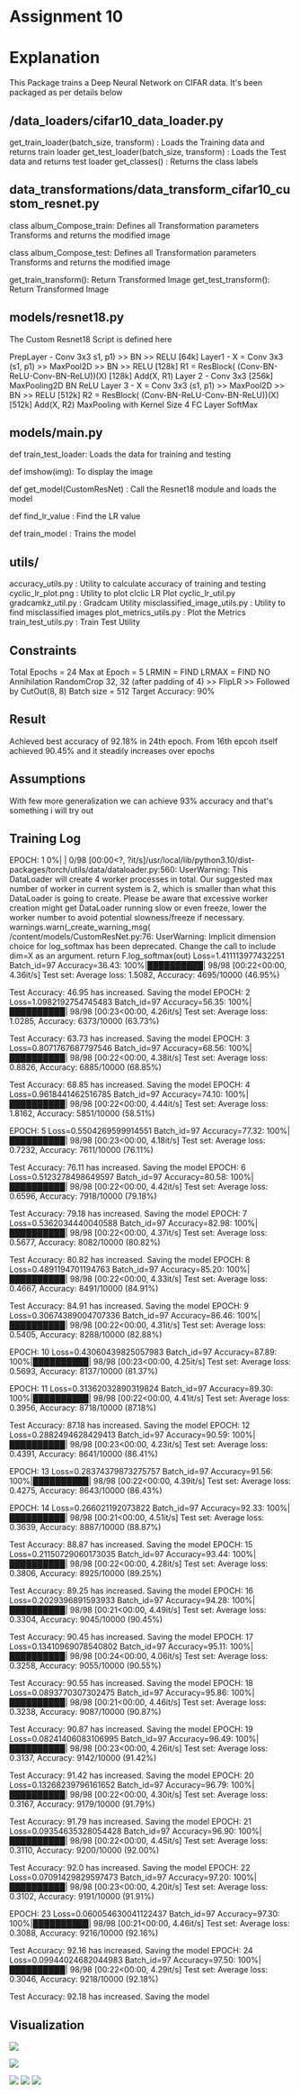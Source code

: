 Assignment 10 
======================

Explanation
============
This Package trains a Deep Neural Network on CIFAR data. It's been packaged as per details below 

/data_loaders/cifar10_data_loader.py 
-------------------------------------
get_train_loader(batch_size, transform) : Loads the Training data and returns train loader 
get_test_loader(batch_size, transform)  : Loads the Test data and returns test loader 
get_classes()                           :  Returns the class labels 

data_transformations/data_transform_cifar10_custom_resnet.py
-------------------------------------------------------------

class album_Compose_train: 
    Defines all Transformation parameters
    Transforms and returns the modified image 
    
class album_Compose_test:
    Defines all Transformation parameters
    Transforms and returns the modified image 
    			
get_train_transform():
    Return Transformed Image
get_test_transform():
    Return Transformed Image
    
models/resnet18.py
------------------

The Custom Resnet18 Script is defined here 

PrepLayer - Conv 3x3 s1, p1) >> BN >> RELU [64k]
Layer1 -
X = Conv 3x3 (s1, p1) >> MaxPool2D >> BN >> RELU [128k]
R1 = ResBlock( (Conv-BN-ReLU-Conv-BN-ReLU))(X) [128k] 
Add(X, R1)
Layer 2 -
Conv 3x3 [256k]
MaxPooling2D
BN
ReLU
Layer 3 -
X = Conv 3x3 (s1, p1) >> MaxPool2D >> BN >> RELU [512k]
R2 = ResBlock( (Conv-BN-ReLU-Conv-BN-ReLU))(X) [512k]
Add(X, R2)
MaxPooling with Kernel Size 4
FC Layer 
SoftMax

models/main.py
------------------
    
def train_test_loader: Loads the data for training and testing 
  
def imshow(img): To display the image 
    
def get_model(CustomResNet) : Call the Resnet18 module and loads the model
  
def find_lr_value : Find the LR value 
      
def train_model : Trains the model 
    
    
utils/
-----

accuracy_utils.py                : Utility to calculate accuracy of training and testing 
cyclic_lr_plot.png               : Utility to plot clclic LR Plot
cyclic_lr_util.py
gradcamkz_util.py                : Gradcam Utility
misclassified_image_utils.py     : Utility to find misclassified images 
plot_metrics_utils.py            : Plot the Metrics
train_test_utils.py              : Train Test Utility
    
     
Constraints
-------------

Total Epochs = 24
Max at Epoch = 5
LRMIN = FIND
LRMAX = FIND
NO Annihilation
RandomCrop 32, 32 (after padding of 4) >> FlipLR >> Followed by CutOut(8, 8)
Batch size = 512
Target Accuracy: 90%

Result 
------
Achieved best accuracy of 92.18% in 24th epoch. From 16th epcoh itself achieved 90.45% and it steadily increases over epochs

Assumptions
-------------
With few more generalization we can achieve 93% accuracy and that's something i will try out 


Training Log
-------------


EPOCH: 1
  0%|          | 0/98 [00:00<?, ?it/s]/usr/local/lib/python3.10/dist-packages/torch/utils/data/dataloader.py:560: UserWarning: This DataLoader will create 4 worker processes in total. Our suggested max number of worker in current system is 2, which is smaller than what this DataLoader is going to create. Please be aware that excessive worker creation might get DataLoader running slow or even freeze, lower the worker number to avoid potential slowness/freeze if necessary.
  warnings.warn(_create_warning_msg(
/content/models/CustomResNet.py:76: UserWarning: Implicit dimension choice for log_softmax has been deprecated. Change the call to include dim=X as an argument.
  return F.log_softmax(out)
Loss=1.411113977432251 Batch_id=97 Accuracy=36.43: 100%|██████████| 98/98 [00:22<00:00,  4.36it/s]
Test set: Average loss: 1.5082, Accuracy: 4695/10000 (46.95%)

Test Accuracy: 46.95 has increased. Saving the model
EPOCH: 2
Loss=1.0982192754745483 Batch_id=97 Accuracy=56.35: 100%|██████████| 98/98 [00:23<00:00,  4.26it/s]
Test set: Average loss: 1.0285, Accuracy: 6373/10000 (63.73%)

Test Accuracy: 63.73 has increased. Saving the model
EPOCH: 3
Loss=0.8071767687797546 Batch_id=97 Accuracy=68.56: 100%|██████████| 98/98 [00:22<00:00,  4.38it/s]
Test set: Average loss: 0.8826, Accuracy: 6885/10000 (68.85%)

Test Accuracy: 68.85 has increased. Saving the model
EPOCH: 4
Loss=0.9618441462516785 Batch_id=97 Accuracy=74.10: 100%|██████████| 98/98 [00:22<00:00,  4.44it/s]
Test set: Average loss: 1.8162, Accuracy: 5851/10000 (58.51%)

EPOCH: 5
Loss=0.5504269599914551 Batch_id=97 Accuracy=77.32: 100%|██████████| 98/98 [00:23<00:00,  4.18it/s]
Test set: Average loss: 0.7232, Accuracy: 7611/10000 (76.11%)

Test Accuracy: 76.11 has increased. Saving the model
EPOCH: 6
Loss=0.5123278498649597 Batch_id=97 Accuracy=80.58: 100%|██████████| 98/98 [00:22<00:00,  4.42it/s]
Test set: Average loss: 0.6596, Accuracy: 7918/10000 (79.18%)

Test Accuracy: 79.18 has increased. Saving the model
EPOCH: 7
Loss=0.5362034440040588 Batch_id=97 Accuracy=82.98: 100%|██████████| 98/98 [00:22<00:00,  4.37it/s]
Test set: Average loss: 0.5677, Accuracy: 8082/10000 (80.82%)

Test Accuracy: 80.82 has increased. Saving the model
EPOCH: 8
Loss=0.4891194701194763 Batch_id=97 Accuracy=85.20: 100%|██████████| 98/98 [00:22<00:00,  4.33it/s]
Test set: Average loss: 0.4667, Accuracy: 8491/10000 (84.91%)

Test Accuracy: 84.91 has increased. Saving the model
EPOCH: 9
Loss=0.30674389004707336 Batch_id=97 Accuracy=86.46: 100%|██████████| 98/98 [00:22<00:00,  4.31it/s]
Test set: Average loss: 0.5405, Accuracy: 8288/10000 (82.88%)

EPOCH: 10
Loss=0.43060439825057983 Batch_id=97 Accuracy=87.89: 100%|██████████| 98/98 [00:23<00:00,  4.25it/s]
Test set: Average loss: 0.5693, Accuracy: 8137/10000 (81.37%)

EPOCH: 11
Loss=0.31362032890319824 Batch_id=97 Accuracy=89.30: 100%|██████████| 98/98 [00:22<00:00,  4.41it/s]
Test set: Average loss: 0.3956, Accuracy: 8718/10000 (87.18%)

Test Accuracy: 87.18 has increased. Saving the model
EPOCH: 12
Loss=0.2882494628429413 Batch_id=97 Accuracy=90.59: 100%|██████████| 98/98 [00:23<00:00,  4.23it/s]
Test set: Average loss: 0.4391, Accuracy: 8641/10000 (86.41%)

EPOCH: 13
Loss=0.28374379873275757 Batch_id=97 Accuracy=91.56: 100%|██████████| 98/98 [00:22<00:00,  4.39it/s]
Test set: Average loss: 0.4275, Accuracy: 8643/10000 (86.43%)

EPOCH: 14
Loss=0.266021192073822 Batch_id=97 Accuracy=92.33: 100%|██████████| 98/98 [00:21<00:00,  4.51it/s]
Test set: Average loss: 0.3639, Accuracy: 8887/10000 (88.87%)

Test Accuracy: 88.87 has increased. Saving the model
EPOCH: 15
Loss=0.21150729060173035 Batch_id=97 Accuracy=93.44: 100%|██████████| 98/98 [00:22<00:00,  4.28it/s]
Test set: Average loss: 0.3806, Accuracy: 8925/10000 (89.25%)

Test Accuracy: 89.25 has increased. Saving the model
EPOCH: 16
Loss=0.2029396891593933 Batch_id=97 Accuracy=94.28: 100%|██████████| 98/98 [00:21<00:00,  4.49it/s]
Test set: Average loss: 0.3304, Accuracy: 9045/10000 (90.45%)

Test Accuracy: 90.45 has increased. Saving the model
EPOCH: 17
Loss=0.13410969078540802 Batch_id=97 Accuracy=95.11: 100%|██████████| 98/98 [00:24<00:00,  4.06it/s]
Test set: Average loss: 0.3258, Accuracy: 9055/10000 (90.55%)

Test Accuracy: 90.55 has increased. Saving the model
EPOCH: 18
Loss=0.0893770307302475 Batch_id=97 Accuracy=95.86: 100%|██████████| 98/98 [00:21<00:00,  4.46it/s]
Test set: Average loss: 0.3238, Accuracy: 9087/10000 (90.87%)

Test Accuracy: 90.87 has increased. Saving the model
EPOCH: 19
Loss=0.08241406083106995 Batch_id=97 Accuracy=96.49: 100%|██████████| 98/98 [00:23<00:00,  4.26it/s]
Test set: Average loss: 0.3137, Accuracy: 9142/10000 (91.42%)

Test Accuracy: 91.42 has increased. Saving the model
EPOCH: 20
Loss=0.13268239796161652 Batch_id=97 Accuracy=96.79: 100%|██████████| 98/98 [00:22<00:00,  4.30it/s]
Test set: Average loss: 0.3167, Accuracy: 9179/10000 (91.79%)

Test Accuracy: 91.79 has increased. Saving the model
EPOCH: 21
Loss=0.09354635328054428 Batch_id=97 Accuracy=96.90: 100%|██████████| 98/98 [00:22<00:00,  4.45it/s]
Test set: Average loss: 0.3110, Accuracy: 9200/10000 (92.00%)

Test Accuracy: 92.0 has increased. Saving the model
EPOCH: 22
Loss=0.07091429829597473 Batch_id=97 Accuracy=97.20: 100%|██████████| 98/98 [00:23<00:00,  4.20it/s]
Test set: Average loss: 0.3102, Accuracy: 9191/10000 (91.91%)

EPOCH: 23
Loss=0.060054630041122437 Batch_id=97 Accuracy=97.30: 100%|██████████| 98/98 [00:21<00:00,  4.46it/s]
Test set: Average loss: 0.3088, Accuracy: 9216/10000 (92.16%)

Test Accuracy: 92.16 has increased. Saving the model
EPOCH: 24
Loss=0.09944024682044983 Batch_id=97 Accuracy=97.50: 100%|██████████| 98/98 [00:22<00:00,  4.29it/s]
Test set: Average loss: 0.3046, Accuracy: 9218/10000 (92.18%)

Test Accuracy: 92.18 has increased. Saving the model


Visualization
--------------

![](images/accuracy_curve.png)

![](images/misclassified.png)

![](images/gradcam.png)
![](images/gradcam1.png)
![](images/gradcam2.png)


